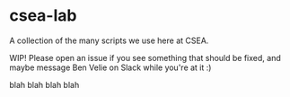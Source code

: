 # csea-lab
A collection of the many scripts we use here at CSEA.

WIP! Please open an issue if you see something that should be fixed, and maybe message Ben Velie on Slack while you're at it :)

blah blah blah blah